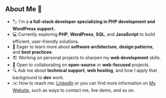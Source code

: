 
## About Me 👋

- 🏷️ I'm a **a full-stack developer specializing in PHP development and WordPress support.**.
- 💻 Currently exploring **PHP**, **WordPress**, **SQL**, and **JavaScript** to build efficient, user-friendly solutions.
- 🎯 Eager to learn more about **software architecture**, **design patterns**, and **best practices**.
- 🏗️ Working on personal projects to sharpen my **web development** skills.
- 🤝 Open to collaborating on **open-source** or **web-focused** projects.
- 🔍 Ask me about **technical support**, **web hosting**, and how I apply that background to **dev** work.
- ✉️ How to reach me: [LinkedIn](https://www.linkedin.com/in/manueldjesus/) or you can find more information on [My Website](https://manueldjs.online/), such as ways to contact me, live demo, and so on. 

